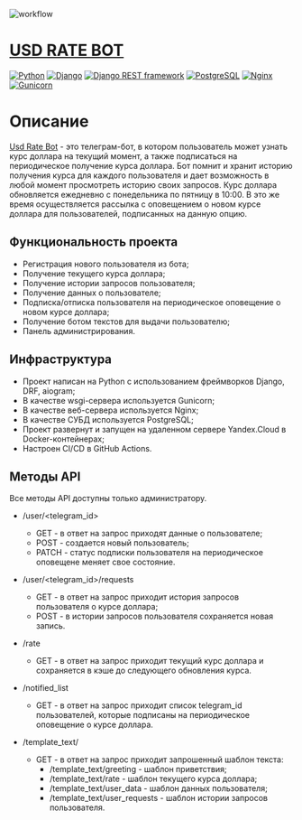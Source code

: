 ![workflow](https://github.com/russel-07/usd_rate_bot/actions/workflows/usd_rate_bot_workflow.yml/badge.svg)

# [USD RATE BOT](https://t.me/usd_rate_russel_bot/)
 
[![Python](https://img.shields.io/badge/-Python-464646?style=flat-square&logo=Python)](https://www.python.org/)
[![Django](https://img.shields.io/badge/-Django-464646?style=flat-square&logo=Django)](https://www.djangoproject.com/)
[![Django REST framework](https://img.shields.io/badge/-Django%20REST%20Framework-464646?style=flat-square&logo=Django%20REST%20Framework)](https://www.django-rest-framework.org/)
[![PostgreSQL](https://img.shields.io/badge/-PostgreSQL-464646?style=flat-square&logo=PostgreSQL)](https://www.postgresql.org/)
[![Nginx](https://img.shields.io/badge/-NGINX-464646?style=flat-square&logo=NGINX)](https://nginx.org/ru/)
[![Gunicorn](https://img.shields.io/badge/-gunicorn-464646?style=flat-square&logo=gunicorn)](https://gunicorn.org/)

# Описание
[Usd Rate Bot](https://t.me/usd_rate_russel_bot/) - это телеграм-бот, в котором пользователь может узнать курс доллара на текущий момент, а также подписаться на периодическое получение курса доллара. Бот помнит и хранит историю получения курса для каждого пользователя и дает возможность в любой момент просмотреть историю своих запросов. Курс доллара обновляется ежедневно с понедельника по пятницу в 10:00. В это же время осуществляется рассылка с оповещением о новом курсе доллара для пользователей, подписанных на данную опцию.

## Функциональность проекта
- Регистрация нового пользователя из бота;
- Получение текущего курса доллара;
- Получение истории запросов пользователя;
- Получение данных о пользователе;
- Подписка/отписка пользователя на периодическое оповещение о новом курсе доллара;
- Получение ботом текстов для выдачи пользователю;
- Панель администрирования.

## Инфраструктура
- Проект написан на Python c использованием фреймворков Django, DRF, aiogram;
- В качестве wsgi-сервера используется Gunicorn;
- В качестве веб-сервера используется Nginx;
- В качестве СУБД используется PostgreSQL;
- Проект развернут и запущен на удаленном сервере Yandex.Cloud в Docker-контейнерах;
- Настроен CI/CD в GitHub Actions.

## Методы API
Все методы API доступны только администратору.  
  
- /user/<telegram_id>
    - GET - в ответ на запрос приходят данные о пользователе;
    - POST - создается новый пользователь;
    - PATCH - статус подписки пользователя на периодическое оповещене меняет свое состояние.
  
- /user/<telegram_id>/requests
    - GET - в ответ на запрос приходит история запросов пользователя о курсе доллара;
    - POST - в истории запросов пользователя сохраняется новая запись.

- /rate  
    - GET - в ответ на запрос приходит текущий курс доллара и сохраняется в кэше до следующего обновления курса.

- /notified_list  
    - GET - в ответ на запрос приходит список telegram_id пользователей, которые подписаны на периодическое оповещение о курсе доллара.
    
- /template_text/<slug>  
    - GET - в ответ на запрос приходит запрошенный шаблон текста:
        - /template_text/greeting - шаблон приветствия;
        - /template_text/rate - шаблон текущего курса доллара;
        - /template_text/user_data - шаблон данных пользователя;
        - /template_text/user_requests - шаблон истории запросов пользователя.